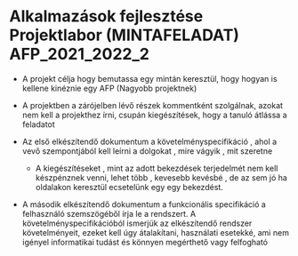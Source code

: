 # Alkalmazások fejlesztése Projektlabor (MINTAFELADAT) AFP_2021_2022_2
- A projekt célja hogy bemutassa egy mintán keresztül, hogy hogyan is kellene kinéznie egy AFP (Nagyobb projektnek)
- A projektben a zárójelben lévő részek kommentként szolgálnak, azokat nem kell a projekthez írni, csupán kiegészítések, hogy a tanuló átlássa a feladatot

- Az első elkészítendő dokumentum a követelményspecifikáció , ahol a vevő szempontjából kell leírni a dolgokat , mire vágyik , mit szeretne
    - A kiegészítéseket , mint az adott bekezdések terjedelmét nem kell készpénznek venni, lehet több ,
     kevesebb kevésbé , de az sem jó ha oldalakon keresztül ecsetelünk egy egy bekezdést. 
     
- A második elkészítendő dokumentum a funkcionális specifikáció a felhasználó szemszögéből írja le a rendszert. A követelményspecifikációból
ismerjük az elkészítendő rendszer követelményeit, ezeket kell úgy átalakítani, használati esetekké, ami nem igényel informatikai tudást
és könnyen megérthető vagy felfogható